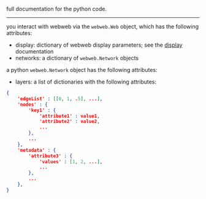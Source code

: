 full documentation for the python code.

---

you interact with webweb via the `webweb.Web` object, which has the following attributes:

- display: dictionary of webweb display parameters; see the [display](/documentation/display/) documentation
- networks: a dictionary of `webweb.Network` objects

a python `webweb.Network` object has the following attributes:

- layers: a list of dictionaries with the following attributes:

```json
{
    'edgeList' : [[0, 1, .5], ...],
    'nodes' : {
        'key1' : {
            'attribute1' : value1,
            'attribute2' : value2,
            ...
        },
        ...
    },
    'metadata' : {
        'attribute3' : {
            'values' : [1, 2, ...],
            ...
        },
        ...
    },
}
```
